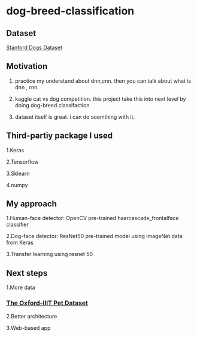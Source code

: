 # dog-breed-classification

## Dataset
[Stanford Dogs Dataset](http://vision.stanford.edu/aditya86/ImageNetDogs/)

## Motivation
1. practice my understand about dnn,cnn. then you can talk about what is dnn , rnn

2. kaggle cat vs dog competition. this project take this into next level by doing dog-breed classifaction

3. dataset itself is great. i can do soemthing with it.

## Third-partiy package I used
1.Keras

2.Tensorflow

3.Sklearn

4.numpy

## My approach
1.Human-face detector: OpenCV pre-trained haarcascade_frontalface classifier

2.Dog-face detector: ResNet50 pre-trained model using imageNet data from Keras

3.Transfer learning using resnet 50


## Next steps
1.More data
### [The Oxford-IIIT Pet Dataset](http://www.robots.ox.ac.uk/~vgg/data/pets/)

2.Better architecture

3.Web-based app

